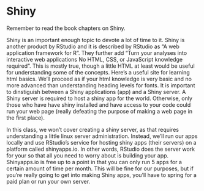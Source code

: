 # Shiny

Remember to read the book chapters on Shiny.

Shiny is an important enough topic to devote a lot of time to it. Shiny is another product by RStudio and it is described by RStudio as “A web application framework for R”. They further add “Turn your analyses into interactive web applications No HTML, CSS, or JavaScript knowledge required”. This is mostly true, though a little HTML at least would be useful for understanding some of the concepts. Here’s a useful site for learning html basics. We’ll proceed as if your html knowledge is very basic and no more advanced than understanding heading levels for fonts. It is important to dinstiguish between a Shiny applications (app) and a Shiny server. A Shiny server is required to host a shiny app for the world. Otherwise, only those who have have shiny installed and have access to your code could run your web page (really defeating the purpose of making a web page in the first place). 

In this class, we won’t cover creating a shiny server, as that requires understanding a little linux server administration. Instead, we’ll run our apps locally and use RStudio’s service for hosting shiny apps (their servers) on a platform called shinyapps.io. In other words, RStudio does the server work for your so that all you need to worry about is building your app. Shinyapps.io is free up to a point in that you can only run 5 apps for a certain amount of time per month. This will be fine for our purposes, but if you’re really going to get into making Shiny apps, you’ll have to spring for a paid plan or run your own server.